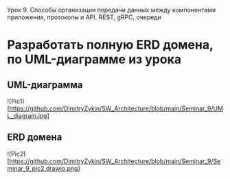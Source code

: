 Урок 9. Способы организации передачи данных между компонентами приложения, протоколы и API. REST, gRPC, очереди
# Разработать полную ERD домена, по UML-диаграмме из урока

## UML-диаграмма
!(Pic1)[https://github.com/DimitryZykin/SW_Architecture/blob/main/Seminar_9/UML_diagram.jpg]
## ERD домена
!(Pic2)[https://github.com/DimitryZykin/SW_Architecture/blob/main/Seminar_9/Seminar_9_pic2.drawio.png]
